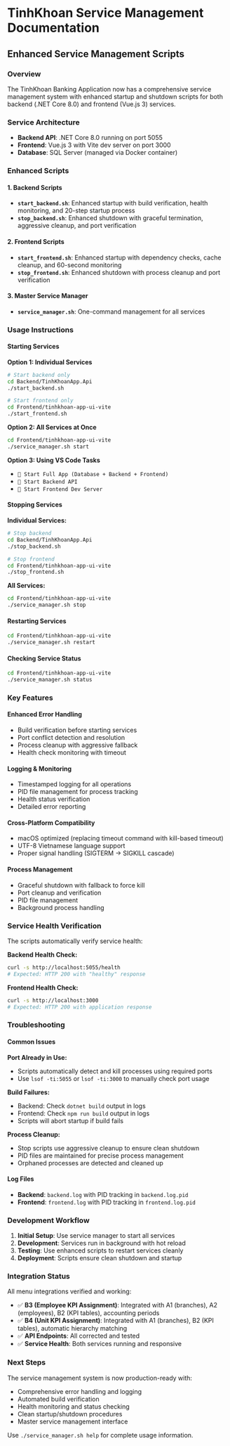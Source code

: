 # TinhKhoan Service Management Documentation

## Enhanced Service Management Scripts

### Overview

The TinhKhoan Banking Application now has a comprehensive service management system with enhanced startup and shutdown scripts for both backend (.NET Core 8.0) and frontend (Vue.js 3) services.

### Service Architecture

- **Backend API**: .NET Core 8.0 running on port 5055
- **Frontend**: Vue.js 3 with Vite dev server on port 3000
- **Database**: SQL Server (managed via Docker container)

### Enhanced Scripts

#### 1. Backend Scripts

- **`start_backend.sh`**: Enhanced startup with build verification, health monitoring, and 20-step startup process
- **`stop_backend.sh`**: Enhanced shutdown with graceful termination, aggressive cleanup, and port verification

#### 2. Frontend Scripts

- **`start_frontend.sh`**: Enhanced startup with dependency checks, cache cleanup, and 60-second monitoring
- **`stop_frontend.sh`**: Enhanced shutdown with process cleanup and port verification

#### 3. Master Service Manager

- **`service_manager.sh`**: One-command management for all services

### Usage Instructions

#### Starting Services

**Option 1: Individual Services**

```bash
# Start backend only
cd Backend/TinhKhoanApp.Api
./start_backend.sh

# Start frontend only
cd Frontend/tinhkhoan-app-ui-vite
./start_frontend.sh
```

**Option 2: All Services at Once**

```bash
cd Frontend/tinhkhoan-app-ui-vite
./service_manager.sh start
```

**Option 3: Using VS Code Tasks**

- `🚀 Start Full App (Database + Backend + Frontend)`
- `🚀 Start Backend API`
- `🎨 Start Frontend Dev Server`

#### Stopping Services

**Individual Services:**

```bash
# Stop backend
cd Backend/TinhKhoanApp.Api
./stop_backend.sh

# Stop frontend
cd Frontend/tinhkhoan-app-ui-vite
./stop_frontend.sh
```

**All Services:**

```bash
cd Frontend/tinhkhoan-app-ui-vite
./service_manager.sh stop
```

#### Restarting Services

```bash
cd Frontend/tinhkhoan-app-ui-vite
./service_manager.sh restart
```

#### Checking Service Status

```bash
cd Frontend/tinhkhoan-app-ui-vite
./service_manager.sh status
```

### Key Features

#### Enhanced Error Handling

- Build verification before starting services
- Port conflict detection and resolution
- Process cleanup with aggressive fallback
- Health check monitoring with timeout

#### Logging & Monitoring

- Timestamped logging for all operations
- PID file management for process tracking
- Health status verification
- Detailed error reporting

#### Cross-Platform Compatibility

- macOS optimized (replacing timeout command with kill-based timeout)
- UTF-8 Vietnamese language support
- Proper signal handling (SIGTERM -> SIGKILL cascade)

#### Process Management

- Graceful shutdown with fallback to force kill
- Port cleanup and verification
- PID file management
- Background process handling

### Service Health Verification

The scripts automatically verify service health:

**Backend Health Check:**

```bash
curl -s http://localhost:5055/health
# Expected: HTTP 200 with "healthy" response
```

**Frontend Health Check:**

```bash
curl -s http://localhost:3000
# Expected: HTTP 200 with application response
```

### Troubleshooting

#### Common Issues

**Port Already in Use:**

- Scripts automatically detect and kill processes using required ports
- Use `lsof -ti:5055` or `lsof -ti:3000` to manually check port usage

**Build Failures:**

- Backend: Check `dotnet build` output in logs
- Frontend: Check `npm run build` output in logs
- Scripts will abort startup if build fails

**Process Cleanup:**

- Stop scripts use aggressive cleanup to ensure clean shutdown
- PID files are maintained for precise process management
- Orphaned processes are detected and cleaned up

#### Log Files

- **Backend**: `backend.log` with PID tracking in `backend.log.pid`
- **Frontend**: `frontend.log` with PID tracking in `frontend.log.pid`

### Development Workflow

1. **Initial Setup**: Use service manager to start all services
2. **Development**: Services run in background with hot reload
3. **Testing**: Use enhanced scripts to restart services cleanly
4. **Deployment**: Scripts ensure clean shutdown and startup

### Integration Status

All menu integrations verified and working:

- ✅ **B3 (Employee KPI Assignment)**: Integrated with A1 (branches), A2 (employees), B2 (KPI tables), accounting periods
- ✅ **B4 (Unit KPI Assignment)**: Integrated with A1 (branches), B2 (KPI tables), automatic hierarchy matching
- ✅ **API Endpoints**: All corrected and tested
- ✅ **Service Health**: Both services running and responsive

### Next Steps

The service management system is now production-ready with:

- Comprehensive error handling and logging
- Automated build verification
- Health monitoring and status checking
- Clean startup/shutdown procedures
- Master service management interface

Use `./service_manager.sh help` for complete usage information.
